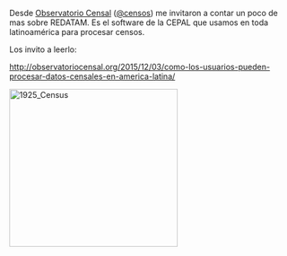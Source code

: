 <html><body><p>Desde <a href="http://observatoriocensal.org/" target="_blank">Observatorio Censal</a> (<a href="http://twitter.com/censos" target="_blank">@censos</a>) me invitaron a contar un poco de mas sobre REDATAM. Es el software de la CEPAL que usamos en toda latinoamérica para procesar censos.

Los invito a leerlo:

<a href="http://observatoriocensal.org/2015/12/03/como-los-usuarios-pueden-procesar-datos-censales-en-america-latina/" target="_blank">http://observatoriocensal.org/2015/12/03/como-los-usuarios-pueden-procesar-datos-censales-en-america-latina/</a>

<a href="http://observatoriocensal.org/2015/12/03/como-los-usuarios-pueden-procesar-datos-censales-en-america-latina/"><img class="aligncenter size-medium wp-image-235" src="http://andresvazquez.com.ar/blog/wp-content/uploads/2015/12/1925_Census-300x281.jpg" alt="1925_Census" width="300" height="281"></a>

 

 </p></body></html>